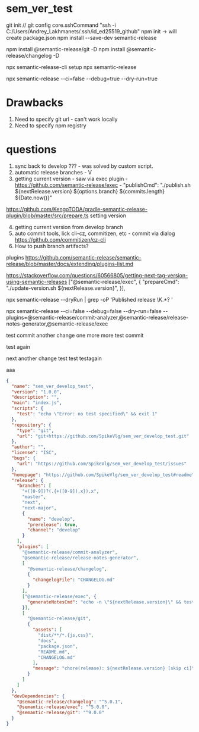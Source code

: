 # sem_ver_test

git init
// git config core.sshCommand "ssh -i C:/Users/Andrey_Lakhmanets/.ssh/id_ed25519_github"
npm init -> will create package.json
npm install --save-dev semantic-release


npm install @semantic-release/git -D
npm install @semantic-release/changelog -D


npx semantic-release-cli setup
npx semantic-release

npx semantic-release --ci=false --debug=true --dry-run=true


# Drawbacks
1. Need to specify git url - can't work locally
2. Need to specify npm registry

# questions
1. sync back to develop ??? - was solved by custom script.
2. automatic release branches - V
3. getting current version - saw via exec plugin - https://github.com/semantic-release/exec - "publishCmd": "./publish.sh ${nextRelease.version} ${options.branch} ${commits.length} ${Date.now()}"

https://github.com/KengoTODA/gradle-semantic-release-plugin/blob/master/src/prepare.ts
setting version

4. getting current version from develop branch
5. auto commit tools, lick cli-cz, commitizen, etc - commit via dialog https://github.com/commitizen/cz-cli
6. How to push branch artifacts?

plugins
https://github.com/semantic-release/semantic-release/blob/master/docs/extending/plugins-list.md


https://stackoverflow.com/questions/60566805/getting-next-tag-version-using-semantic-releases
 ["@semantic-release/exec", {
  "prepareCmd": "./update-version.sh ${nextRelease.version}",
}],

npx semantic-release --dryRun | grep -oP 'Published release \K.*? '


npx semantic-release --ci=false --debug=false --dry-run=false --plugins=@semantic-release/commit-analyzer,@semantic-release/release-notes-generator,@semantic-release/exec


test commit
another change
one more
more
test commit

test again

next 
another change
test
test
testagain






aaa






```json
{
  "name": "sem_ver_develop_test",
  "version": "1.0.0",
  "description": "",
  "main": "index.js",
  "scripts": {
    "test": "echo \"Error: no test specified\" && exit 1"
  },
  "repository": {
    "type": "git",
    "url": "git+https://github.com/SpikeVlg/sem_ver_develop_test.git"
  },
  "author": "",
  "license": "ISC",
  "bugs": {
    "url": "https://github.com/SpikeVlg/sem_ver_develop_test/issues"
  },
  "homepage": "https://github.com/SpikeVlg/sem_ver_develop_test#readme",
  "release": {
    "branches": [
      "+([0-9])?(.{+([0-9]),x}).x",
      "master",
      "next",
      "next-major",
      {
        "name": "develop",
        "prerelease": true,
        "channel": "develop"
      }
    ],
    "plugins": [
      "@semantic-release/commit-analyzer",
      "@semantic-release/release-notes-generator",
      [
        "@semantic-release/changelog",
        {
          "changelogFile": "CHANGELOG.md"
        }
      ],
      ["@semantic-release/exec", {
        "generateNotesCmd": "echo -n \"${nextRelease.version}\" && test.bat ${nextRelease.version} ${options.branch} ${commits.length} ${Date.now()}"
      }],
      [
        "@semantic-release/git",
        {
          "assets": [
            "dist/**/*.{js,css}",
            "docs",
            "package.json",
            "README.md",
            "CHANGELOG.md"
          ],
          "message": "chore(release): ${nextRelease.version} [skip ci]\n\n${nextRelease.notes}"
        }
      ]
    ]
  },
  "devDependencies": {
    "@semantic-release/changelog": "^5.0.1",
    "@semantic-release/exec": "^5.0.0",
    "@semantic-release/git": "^9.0.0"
  }
}

```